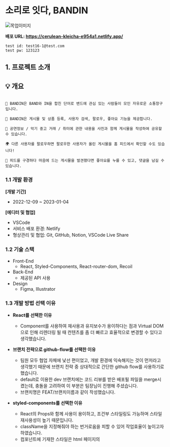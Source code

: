 # 소리로 잇다, BANDIN
![목업이미지](https://user-images.githubusercontent.com/104756433/210401057-41d52de6-c220-43e7-9b00-7c21e8520f3d.png)

**배포 URL: <https://cerulean-kleicha-e954a1.netlify.app/>**
```
test id: test16-1@test.com
test pw: 123123
```


## 1. 프로젝트 소개

## 💡 개요
```

🎸 BANDIN은 BAND와 IN을 합친 단어로 밴드에 관심 있는 사람들이 모인 자유로운 소통창구입니다.

💬 BANDIN은 게시물 및 상품 등록, 사용자 검색, 팔로우, 좋아요 기능을 제공합니다.

👭 공연정보 / 악기 중고 거래 / 취미에 관한 내용을 사진과 함께 게시물을 작성하여 공유할 수 있습니다.

🌍 다른 사용자를 팔로우하면 팔로우한 사용자가 올린 게시물을 홈 피드에서 확인할 수도 있습니다!

💜 피드를 구경하다 마음에 드는 게시물을 발견했다면 좋아요를 누를 수 있고, 댓글을 남길 수 있습니다.

```

### 1.1 개발 환경

**[개발 기간]**

- 2022-12-09 ~ 2023-01-04

**[에디터 및 협업]**

- VSCode
- 서비스 배포 환경: Netlify
- 형상관리 및 협업: Git, GitHub, Notion, VSCode Live Share

### 1.2 기술 스택

- Front-End
    - React, Styled-Components, React-router-dom, Recoil
- Back-End
    - 제공된 API 사용
- Design
    - Figma, Illustrator

### 1.3 개발 방법 선택 이유

- **React를 선택한 이유**
    - Component를 사용하여 재사용과 유지보수가 용이하다는 점과 Virtual DOM으로 인해 리렌더링 될 때 컨텐츠를 좀 더 빠르고 효율적으로 변경할 수 있다고 생각했습니다.
    
    
- **브랜치 전략으로 github-flow를 선택한 이유**
    - 팀원 모두 협업 자체에 낯선 편이었고, 개발 환경에 익숙해지는 것이 먼저라고 생각했기 때문에 브랜치 전략 중 상대적으로 간단한 github flow를 사용하기로 했습니다.
    - default로 이용한 dev 브랜치에는 코드 리뷰를 받은 배포될 파일을 merge시켰는데, 충돌을 고려하여 이 부분은 팀장님이 진행해 주셨습니다.
    - 브랜치명은 FEAT/브랜치이름과 같이 작성했습니다.
    
    
- **styled-components를 선택한 이유**
    - React의 Props와 함께 사용이 용이하고, 조건부 스타일링도 가능하며 스타일 재사용성이 높기 때문입니다.
    - className을 지정해줘야 하는 번거로움을 피할 수 있어 작업효율이 높이고자 하였습니다.
    - 컴포넌트에 기재한 스타일은 html 페이지의 <style> 태그에 넣음으로써 페이지 로딩 시간을 단축할 수 있기 때문입니다.


### 1.4 커밋 컨벤션 규칙

- 기능 별로 코드관리를 하기 위하여 기능단위로 커밋하였습니다.
- 커밋 타입은 영어 소문자로 시작하였습니다.
- feat, fix, refactor, style, design, docs, chore와 같이 일반적으로 통용되는 타입을 사용하였습니다.
- 주제는 최대한 자세하게 변경 사항을 알아보기 편하도록 작성하였습니다. 


## 2. 팀원 소개

| ![프로필1] | ![프로필2] | ![프로필3] | ![프로필4] |
| :--------: | :--------: | :------: | :-----: |
| [김대운] | [서윤정] | [이혜진] | [최영준] |

<img src="https://user-images.githubusercontent.com/104756433/210641974-5eb086cb-2a7b-4705-b9ff-e28833fe3a24.png" width="1000" height="550"/>

## 3. 기능 구현 

### 🎸[기능 상세 설명으로 이동](https://github.com/Team-CDJJ/BANDIN/wiki/%ED%8E%98%EC%9D%B4%EC%A7%80-%EA%B8%B0%EB%8A%A5-%EC%83%81%EC%84%B8-%EC%84%A4%EB%AA%85)🥁
- ### 홈 
|                     스플래쉬                    |               회원가입                   |                      로그인                      |
| :---------------------------------------------: | :--------------------------------------: | :---------------------------------------------: |
|   <img src="https://user-images.githubusercontent.com/104756433/210384894-043705f6-11aa-4c9f-b567-ba4f20bbdad9.gif" width="247" height="550"/>   |     <img src="https://user-images.githubusercontent.com/104756433/210385031-dd8a7675-b5f7-4048-afb6-1d8b0604219b.gif" width="247" height="550"/>  |     <img src="https://user-images.githubusercontent.com/104756433/210385090-a68d8f8d-5418-421b-bfcb-b1588c08f2d5.gif" width="247" height="550"/> |

|      홈 화면      |                  계정 검색                |
| :---------------------------------------------: | :--------------------------------------: |
|    <img src="https://user-images.githubusercontent.com/104756433/210620572-f639f97e-b4ef-4125-ae7c-8eb478f3fd92.gif" width="247" height="550"/>  |   <img src="https://user-images.githubusercontent.com/104756433/210387204-de837d6a-7978-44ff-b469-945092b0f295.gif" width="247" height="550"/> | 

- ### 게시물 
|                 게시물 작성                   |     게시물 상세 & 좋아요     |                게시물 수정, 삭제                 |
| :------------------------------------------: | :-----------------------------------------: | :---------------------------------------------: |
|  <img src="https://user-images.githubusercontent.com/104756433/210388827-e6e4e911-1943-4c18-928b-b3a7a736fa09.gif" width="247" height="550"/>|  <img src="https://user-images.githubusercontent.com/104756433/210389836-625fc3ca-d730-4fe9-bb91-49f69c4b8b7b.gif" width="247" height="550"/>  |        <img src="https://user-images.githubusercontent.com/104756433/210389854-751ce10e-1819-4e18-8605-ae7944ad5fae.gif" width="247" height="550"/>  |

|               게시물, 댓글 신고                    |                댓글 작성 & 삭제             |
| :------------------------------------------: | :-----------------------------------------: |
|  <img src="https://user-images.githubusercontent.com/104756433/210628380-534f4a06-a94c-4661-9cea-031e7e8432d4.gif" width="247" height="550"/>   |     <img src="https://user-images.githubusercontent.com/104756433/210619309-0e2fdbc4-67dc-43c4-9822-1984c517c2ff.gif" width="247" height="550"/>   |

- ### 프로필   
|                마이 프로필                     |                유저 프로필                 |                  팔로워 팔로잉 목록                  |
| :------------------------------------------: | :----------------------------------------: | :-------------------------------------------------: |
|    <img src="https://user-images.githubusercontent.com/104756433/210473751-051578fc-c1c1-4afb-bdc9-14e4c5fc08ee.gif" width="247" height="550"/>   |  <img src="https://user-images.githubusercontent.com/104756433/210393607-28f76256-1a22-423f-85aa-13d6707f7e87.gif" width="247" height="550"/> |     <img src="https://user-images.githubusercontent.com/104756433/210393753-8119cef0-b61b-4a95-8f0a-371aadad7af6.gif" width="247" height="550"/> |

|                팔로우 언팔로우                  |                  프로필 수정               |                       로그아웃                 |
| :------------------------------------------: | :----------------------------------------: | :-------------------------------------------------: |
|   <img src="https://user-images.githubusercontent.com/104756433/210393882-b1374e52-3418-4e1a-91a2-6d0d0c3019f3.gif" width="247" height="550"/>  |  <img src="https://user-images.githubusercontent.com/104756433/210393931-d5b08dab-71a5-4383-9c91-e7af4e5cad98.gif" width="247" height="550"/> |       <img src="https://user-images.githubusercontent.com/104756433/210394074-0a8d329c-56a0-41b8-8b46-b654b8f74f4f.gif" width="247" height="550"/> |

- ### 등록 물품 
|          마이 프로필 (상품등록, 웹사이트 이동)     |         마이 프로필 (상품 수정, 삭제)         |              유저 프로필               |
| :------------------------------------------: | :----------------------------------------: | :----------------------------------------: |
|  <img src="https://user-images.githubusercontent.com/104756433/210474059-795ac44f-b7ce-4882-bae9-3d4b191f6f21.gif" width="247" height="550"/>  |  <img src="https://user-images.githubusercontent.com/104756433/210474334-b0c9c343-d0a1-4c62-a646-0a7f1c20618d.gif" width="247" height="550"/> |   <img src="https://user-images.githubusercontent.com/104756433/210628713-61544001-60a7-4846-b85b-8a19e27f3cc0.gif" width="247" height="550"/> |

- ### 채팅, 404 페이지
|                채팅 목록, 채팅방               |          404 페이지         |
| :------------------------------------------: | :----------------------------------------: |
|  <img src="https://user-images.githubusercontent.com/104756433/210474597-430f1947-8233-4b4f-b954-aa33bb25dea1.gif" width="247" height="550"/>  |    <img src="https://user-images.githubusercontent.com/104756433/210397962-d28cfeda-6d2d-4e85-9303-fa25277d3f33.gif" width="247" height="550"/>  | 


## 4. 트러블 슈팅
### 대운
**문제**
- 테스트용 가계정을 만들던 도중, Enter 키로 줄바꿈을 하고 입력해도 게시글을 등록하면 개행이 되지 않고 하나의 문단으로 합쳐지는 오류 발견.
    <img width="300" alt="포스트 캡처" src="https://user-images.githubusercontent.com/107315656/210632167-d7a37cda-5bb5-4501-a5ef-fc3d85df35a1.png">
    
- 데이터를 확인해 본 결과, 개행이 \n과 같은 이스케이프 문자로 처리되고 있었다.
    <img width="600" alt="에러 캡처" src="https://user-images.githubusercontent.com/107315656/210632115-ccae11bf-20a7-47e7-b552-b4a05e75c8b4.png">
    
- 처음에는 <code>text</code>라는 변수를 만들고, <code>replaceAll</code>로 이스케이프 문자를 <code><br/></code>태그로 치환해 준 뒤 렌더링을 하게끔 했으나 html 태그가 그대로 출력되고 있었다.

- 확인 결과, 리액트에서는 XSS(Cross-Site-Scripting) 공격을 막기 위해 렌더링 메소드 내부에서 html 태그가 덤겨 있는 <code>string</code> 형태를 렌더링하면 태그가 적용이 되지 않고 문자열 그대로 출력한다고 하였다. 따라서 <code>dangerouslySetInnerHTML</code>이라는 속성을 사용하였다.

```jsx
const text = post.content.replaceAll(/\n|\r\n/g, '<br/>');

<PostTxt dangerouslySetInnerHTML={{ __html: text }}></PostTxt>
```
<br/><br/>

### 윤정
### POST 422 (Unprocessable Entity) 에러 
    POST https://mandarin.api.weniv.co.kr/product 422
**문제**
    <br/>-상품 등록 기능 구현 중 필수 입력사항을 input 입력란에 기재 한 후, 
    <br/>저장 버튼을 눌렀을 때 아래와 같은 경고창과 에러 메세지 발생.
    <br/><br/>
    <img width="658" alt="POST 422 에러 이미지" src="https://user-images.githubusercontent.com/100075245/210625217-e953475b-ff82-4c55-96b9-efad223bb3eb.png">
    <br/><br/>
**해결법**
    <br/>-콘솔 창의 AxiosError 토글 버튼을 통하여 response 내용 확인.<br/>
    ```response: "{\"message\":\"가격은 숫자로 입력하셔야 합니다.\",\"status\":\"422\"}```
    <br/>-가격정보가 숫자로 전달되지 않는 상태인 것을 확인 후 number type의 input은 데이터 유형이 텍스트인 것을 파악.
    <br/>-422 (Unprocessable Entity) 에러는 '처리할 수 없는 개체'일 때 발생하는 것으로 요청은 잘 만들어졌지만,
    <br/> 문법 오류로 인하여 따를 수 없는 경우에 생성되는 것으로 파악.
    <br/>-parseInt()를 이용하여 서버에 가격정보 전달 할 때 숫자형태로 전달하여 오류 해결.
    <br/>```price: parseInt(price, 10)```
    <br/><br/>
    <img width="658" alt="POST 422 에러 이미지" src="https://user-images.githubusercontent.com/100075245/210626901-57552f8d-8a86-44e5-91b1-7238daddc100.png">
    <br/>성공적인 데이터 전송으로 인한 자동 페이지 이동 및 console창을 통해 확인 가능한 상품 정보
    
<br/><br/>

### 혜진
### Missing an explicit type attribute for button  react/button-has-type
<img src="https://user-images.githubusercontent.com/104756433/210662479-5f8eb24f-2e74-40ac-8a35-300bebf106e0.png" width="658"/>

**문제**
    <br/>- 화면 최상단으로 이동하는 기능을 수정하던 도중 버튼 태그로 변경했더니 eslint error가 나타난 상황
    <br/>- button의 기본 값은 submit이기 때문에 type을 아무것도 지정해 주지 않은 타입 명시가 없는 버튼은 submit 형태를 가진다는 점을 간과
    <br/><br/>   
**해결법**
    <br/>- button에 type=’button’을 달아줬더니 해결
    
<br/><br/>

 
### 영준
### Life cycle로 인한 undefined 에러
    Uncaught TypeError: Cannot read properties of undefined (reading 'map')
<img width="658" alt="Untitled" src="https://user-images.githubusercontent.com/104756433/210578011-62dade1b-557a-4151-b55f-05e727164f48.png">

**문제**
    <br/>- react에서 컴포넌트 간의 life cycle 차이로 인해 undefined에 관한 에러가 자주 생김
    <br/>- map을 돌리거나 ref 걸어 current.style에 접근할 때 자주 마주침
    <br/><br/>
**해결법**
    <br/>- 조건부렌더링으로 해결(&& 연산자나 ?를 사용)
<br/><br/>
### map()메서드 사용시 고유한 key값 사용
    Encountered two children with the same key, ~~~ . Keys should be unique so that components maintain their identity across updates. Non-unique keys may cause children to be duplicated and/or omitted - the behavior is unsupported and could change in a future version.
<img width="658" src="https://user-images.githubusercontent.com/104756433/210584149-29c867be-0482-4ee1-8e63-146232b28ba8.png">

**문제**
    <br/>- map()메서드에서 반환하는 두 개 이상의 요소가 동일한 key 소품 을 가질 때 React 오류 "동일한 키를 가진 두 개의 자식이 발생했습니다"가 발생
    <br/><br/>
**해결법**
    <br/>- key각 요소의 키에 고유한 값을 제공하거나 인덱스 매개변수를 사용하여 해결
    <br/><br/>
## 5. 프로젝트를 진행하며 느낀점

| 이름 | 느낀 점                                    |
| :------: | ---------------------------------------------- |
| 김대운 |1️⃣ **전역상태관리의 어려움**<br/>감귤마켓 프로젝트는 recoil이나 redux와 같은 전역상태관리 라이브러리를 설치하지 않아도 구현할 수 있는 프로젝트였지만, 프로젝트의 규모가 커짐에 따라 전역상태관리는 필수적이겠다는 생각이 들었다. recoil을 적용해 전역 상태관리를 해보려 했으나, recoil-persist로 localStorage에 값을 저장하는 방식이 보안 위험이 있다는 사실을 늦게 알아서, accountname과 isLogin 상태만을 남겨 해결하는 방식을 채택하게 되었다. 전역상태관리를 위한 나만의 무기를 장착해야겠다!<br/><br/>2️⃣ **설계 단계의 중요성**<br/>폴더구조와 디자인패턴을 프로젝트 초기에 탄탄히 설계하지 못했다. 주먹구구식으로 타 팀들과 전 기수의 레포를 참고하다 보니 점점 복잡해지다 중반부가 지날 때 쯤 관리에 많은 어려움을 겪었다. 설계 단계에서 많은 시간과 정성을 쏟는 것이 결국 코드 작성과 같은 이후 프로젝트에 속도를 내게 해 줄 수 있다는 것을 깨달았다.<br/><br/>3️⃣ **구글링하되, 꼭 이해하자!**<br/>코드를 구글링 하고 이해하는 데 많은 시간이 들었다. 초반에는 구현한 내용들을 팀원들에게 설명해 줄 시간이 있었지만, 뒤로 갈수록 나조차도 이해하는 데 시간이 오래걸려서 그럴 수가 없었다. 구글링으로 얻어온 코드가 돌아가는 것에서 그치지 말고, 반드시 이해해서 내 것으로 만드는 시간을 가지자.<br/><br/>4️⃣ **데이터와 친해지자**<br/>어쩌면 서버에서 데이터를 받아와서 앞단에 뿌려주는 것은, 어쩌면 프론트엔드 개발자의 숙명과도 같은 일이라는 생각이 들었다. 데이터 송수신 성공 여부에 따라 프로젝트 진행의 속도가 많은 차이가 났다. 향후 서버가 있는 프로젝트를 진행한다면 필수적인 일일테니, 데이터와 친해지는 연습을 많이 하려 한다.|
| 서윤정 |1️⃣리액트 / 스타일 컴포넌트를 통해 코드를 재사용하고 활용해보았는데 작업효율이 높았습니다.<br/> 추후 리액트 외 다른 앵귤러, 뷰 라이브러리도 사용하여 리액트와 비교하고 싶습니다.<br/>2️⃣프로그래밍 하기에 앞서 폴더구조, 컴포넌트 단위 등을 구성하는 사전기획단계가 직접 코딩하는단계보다 협업에 있어 중요하다는 것을 알게 되었습니다. 사전에 함께 공통 컴포넌트를 분류하고 의견을 공유하는 시간을 통해 의사소통이 원활해질 수 있고 이로인해 협업 능률이 높아지기 때문입니다.<br/>3️⃣첫 프로젝트였지만 리액트에 익숙해지고 목표한 기한안에 완성하게 되어 기쁩니다!                  |
| 이혜진 |️1️⃣폴더 구조를 짜는 것이 생각보다 더 중요한 작업이라는 점을 알게 되었습니다. 시간이 오래 걸리더라도 초반에 기준을 확실히 잡고 간다면 파일이 많아질수록 필요한 자료를 찾고 활용하는 데 좀 더 효율적일 것이라고 느꼈습니다.<br/>2️⃣처음 시작은 어디서부터 어떻게 해야 할지도 모르겠는 상황에서 하게 되어 일단은 형태가 만들어지기만 해도 다행이겠다는 생각을 했었습니다. 그래서 혼자 삐걱거리기도 많이 했지만 그만큼 다른 분들의 도움도 받으면서 성장할 수 있는 좋은 기회였습니다.           |
| 최영준 |1️⃣ 협업도 처음, 리액트로 코드 짜보기도 처음이라서 정말 많이 헤매고 어려웠습니다😭 다른 분들의 코드를 그냥베껴오는 수준에서 이해하고 저희 프로젝트의 방식으로 적용하는 수준으로 성장할 수 있었습니다. 힘들었지만, 단기간에 성장할 수 있던 계기가 되었습니다. <br/>2️⃣협업을 위한 템플릿, 규칙,소통 부재, 자바스크립트 기초 부실 등 시행착오를 거치며 미숙한 부분을 보완해나갈 수 있었고 혼자 했으면 절대 이뤄내지 못했을 프로젝트를 팀원들과 고생하며 배포까지 해보게 되어 너무나 감격스럽습니다. 기술적으로나 협업 능력적으로나 크게 성장할 수 있어 감사한 시간이었습니다.                   |

---

<!-- Stack Icon Refernces -->
[프로필1]: https://avatars.githubusercontent.com/u/107315656?v=4
[프로필2]: https://avatars.githubusercontent.com/u/100075245?v=4
[프로필3]: https://avatars.githubusercontent.com/u/104756433?v=4
[프로필4]: https://avatars.githubusercontent.com/u/112460280?v=4
[김대운]: https://github.com/Ocknyer
[서윤정]: https://github.com/annasyun
[이혜진]: https://github.com/hyelight
[최영준]: https://github.com/youngjun0427
